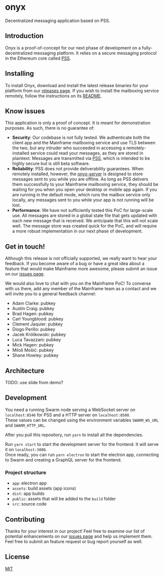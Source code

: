 # onyx

Decentralized messaging application based on PSS.

## Introduction

Onyx is a proof-of-concept for our next phase of development on a fully-decentralized messaging platform. It relies on a secure messaging protocol in the Ethereum core called [PSS](https://github.com/ethersphere/go-ethereum/tree/pss/swarm/pss).

## Installing

To install Onyx, download and install the latest release binaries for your platform from our [releases page](https://github.com/thusfresh/onyx/releases). If you wish to install the mailboxing service remotely, follow the instructions on its [README](https://github.com/MainframeHQ/onyx-server).

## Know issues

This application is only a proof of concept. It is meant for demonstration purposes. As such, there is no guarantee of:

- **Security**: Our codebase is not fully tested. We authenticate both the client app and the Mainframe mailboxing service and use TLS between the two, but any intruder who succeeded in accessing a remotely-installed service could read your messages, as they are stored in plaintext. Messages are transmitted via [PSS](https://github.com/ethersphere/go-ethereum/tree/pss/swarm/pss), which is intended to be highly secure but is still beta software.
- **Reliability**: PSS does not provide deliverability guarantees. When remotely installed, however, the [onyx-server](https://github.com/MainframeHQ/onyx-server) is designed to store messages sent to you while you are offline. As long as PSS delivers them successfully to your Mainframe mailboxing service, they should be waiting for you when you open your desktop or mobile app again. If you are running in the default mode, which runs the mailbox service only locally, any messages sent to you while your app is not running will be lost.
- **Performance**: We have not sufficiently tested this PoC for large-scale use. All messages are stored in a global state file that gets updated with each new message that is received. We anticipate that this will not scale well. The message store was created quick for the PoC, and will require a more robust implementation in our next phase of development.

## Get in touch!

Although this release is not officially supported, we really want to hear your feedback. If you become aware of a bug or have a great idea about a feature that would make Mainframe more awesome, please submit an issue on our [issues page](https://github.com/thusfresh/onyx/issues).

We would also love to chat with you on the Mainframe PoC! To converse with us there, add any member of the Mainframe team as a contact and we will invite you to a general feedback channel:

* Adam Clarke: pubkey
* Austin Craig: pubkey
* Brad Hagen: pubkey
* Carl Youngblood: pubkey
* Clement Jaquier: pubkey
* Diogo Perillo: pubkey
* Jacek Królikowski: pubkey
* Luca Tavazzani: pubkey
* Mick Hagen: pubkey
* Miloš Mošić: pubkey
* Shane Howley: pubkey

## Architecture

TODO: use slide from demo?

## Development

You need a running Swarm node serving a WebSocket server on `localhost:8546` for PSS and a HTTP server on `localhost:8500`.  
These values can be changed using the environment variables `SWARM_WS_URL` and `SWARM_HTTP_URL`.

After you pull this repository, run `yarn` to install all the dependencies.

Run `yarn start` to start the development server for the frontend. It will serve it on `localhost:3000`.  
Once ready, you can run `yarn electron` to start the electron app, connecting to Swarm and creating a GraphQL server for the frontend.

### Project structure

- `app`: electron app
- `assets`: build assets (app icons)
- `dist`: app builds
- `public`: assets that will be added to the `build` folder
- `src`: source code

## Contributing

Thanks for your interest in our project! Feel free to examine our list of potential enhancements on our [issues page](https://github.com/thusfresh/onyx/issues) and help us implement them. Feel free to submit an feature request or bug report yourself as well.

## License

[MIT](LICENSE)
